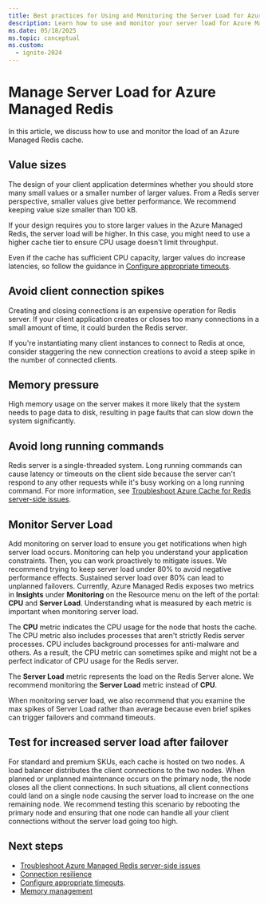 ```yaml
---
title: Best practices for Using and Monitoring the Server Load for Azure Managed Redis
description: Learn how to use and monitor your server load for Azure Managed Redis.
ms.date: 05/18/2025
ms.topic: conceptual
ms.custom:
  - ignite-2024
---
```


# Manage Server Load for Azure Managed Redis

In this article, we discuss how to use and monitor the load of an Azure Managed Redis cache.

## Value sizes

The design of your client application determines whether you should store many small values or a smaller number of larger values. From a Redis server perspective, smaller values give better performance. We recommend keeping value size smaller than 100 kB.

If your design requires you to store larger values in the Azure Managed Redis, the server load will be higher. In this case, you might need to use a higher cache tier to ensure CPU usage doesn't limit throughput.

Even if the cache has sufficient CPU capacity, larger values do increase latencies, so follow the guidance in [Configure appropriate timeouts](best-practices-connection.md#configure-appropriate-timeouts).

## Avoid client connection spikes

Creating and closing connections is an expensive operation for Redis server. If your client application creates or closes too many connections in a small amount of time, it could burden the Redis server.

If you're instantiating many client instances to connect to Redis at once, consider staggering the new connection creations to avoid a steep spike in the number of connected clients.

## Memory pressure

High memory usage on the server makes it more likely that the system needs to page data to disk, resulting in page faults that can slow down the system significantly.

## Avoid long running commands

Redis server is a single-threaded system. Long running commands can cause latency or timeouts on the client side because the server can't respond to any other requests while it's busy working on a long running command. For more information, see [Troubleshoot Azure Cache for Redis server-side issues](troubleshoot-server.md).  

## Monitor Server Load

Add monitoring on server load to ensure you get notifications when high server load occurs. Monitoring can help you understand your application constraints. Then, you can work proactively to mitigate issues. We recommend trying to keep server load under 80% to avoid negative performance effects. Sustained server load over 80% can lead to unplanned failovers. 
Currently, Azure Managed Redis exposes two metrics in **Insights** under **Monitoring** on the Resource menu on the left of the portal: **CPU** and **Server Load**. Understanding what is measured by each metric is important when monitoring server load.

The **CPU** metric indicates the CPU usage for the node that hosts the cache. The CPU metric also includes processes that aren't strictly Redis server processes. CPU includes background processes for anti-malware and others. As a result, the CPU metric can sometimes spike and might not be a perfect indicator of CPU usage for the Redis server.

The **Server Load** metric represents the load on the Redis Server alone. We recommend monitoring the **Server Load** metric instead of **CPU**.

When monitoring server load, we also recommend that you examine the max spikes of Server Load rather than average because even brief spikes can trigger failovers and command timeouts.

## Test for increased server load after failover

For standard and premium SKUs, each cache is hosted on two nodes. A load balancer distributes the client connections to the two nodes. When planned or unplanned maintenance occurs on the primary node, the node closes all the client connections. In such situations, all client connections could land on a single node causing the server load to increase on the one remaining node. We recommend testing this scenario by rebooting the primary node and ensuring that one node can handle all your client connections without the server load going too high.

## Next steps

- [Troubleshoot Azure Managed Redis server-side issues](troubleshoot-server.md)
- [Connection resilience](best-practices-connection.md)
- [Configure appropriate timeouts](best-practices-connection.md#configure-appropriate-timeouts).
- [Memory management](best-practices-memory-management.md)
